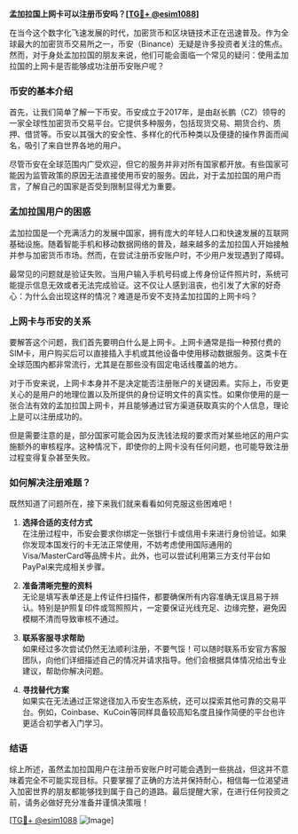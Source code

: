 **孟加拉国上网卡可以注册币安吗？[[TG💪+ @esim1088](https://t.me/s/esim1088)]**

在当今这个数字化飞速发展的时代，加密货币和区块链技术正在迅速普及。作为全球最大的加密货币交易所之一，币安（Binance）无疑是许多投资者关注的焦点。然而，对于身处孟加拉国的朋友来说，他们可能会面临一个常见的疑问：使用孟加拉国的上网卡是否能够成功注册币安账户呢？

### 币安的基本介绍

首先，让我们简单了解一下币安。币安成立于2017年，是由赵长鹏（CZ）领导的一家全球性加密货币交易平台。它提供多种服务，包括现货交易、期货合约、质押、借贷等。币安以其强大的安全性、多样化的代币种类以及便捷的操作界面而闻名，吸引了来自世界各地的用户。

尽管币安在全球范围内广受欢迎，但它的服务并非对所有国家都开放。有些国家可能因为监管政策的原因无法直接使用币安的服务。因此，对于孟加拉国的用户而言，了解自己的国家是否受到限制显得尤为重要。

### 孟加拉国用户的困惑

孟加拉国是一个充满活力的发展中国家，拥有庞大的年轻人口和快速发展的互联网基础设施。随着智能手机和移动数据网络的普及，越来越多的孟加拉国人开始接触并参与加密货币市场。然而，在尝试注册币安账户时，不少用户发现遇到了障碍。

最常见的问题就是验证失败。当用户输入手机号码或上传身份证件照片时，系统可能提示信息无效或者无法完成验证。这不仅让人感到沮丧，也引发了大家的好奇心：为什么会出现这样的情况？难道是币安不支持孟加拉国的上网卡吗？

### 上网卡与币安的关系

要解答这个问题，我们首先要明白什么是上网卡。上网卡通常是指一种预付费的SIM卡，用户购买后可以直接插入手机或其他设备中使用移动数据服务。这类卡在全球范围内都非常流行，尤其是在那些没有固定电话线覆盖的地方。

对于币安来说，上网卡本身并不是决定能否注册账户的关键因素。实际上，币安更关心的是用户的地理位置以及所提供的身份证明文件的真实性。如果你使用的是一张合法有效的孟加拉国上网卡，并且能够通过官方渠道获取真实的个人信息，理论上是可以注册成功的。

但是需要注意的是，部分国家可能会因为反洗钱法规的要求而对某些地区的用户实施额外的审核程序。这种情况下，即使你的上网卡没有任何问题，也可能导致注册过程变得复杂甚至失败。

### 如何解决注册难题？

既然知道了问题所在，接下来我们就来看看如何克服这些困难吧！

1. **选择合适的支付方式**  
   在注册过程中，币安会要求你绑定一张银行卡或信用卡来进行身份验证。如果你发现本国发行的卡无法正常使用，不妨考虑使用国际通用的Visa/MasterCard等品牌卡片。此外，也可以尝试利用第三方支付平台如PayPal来完成相关步骤。

2. **准备清晰完整的资料**  
   无论是填写表单还是上传证件扫描件，都要确保所有内容准确无误且易于辨认。特别是护照复印件或驾照照片，一定要保证光线充足、边缘完整，避免因模糊不清而导致审核不通过。

3. **联系客服寻求帮助**  
   如果经过多次尝试仍然无法顺利注册，不要气馁！可以随时联系币安官方客服团队，向他们详细描述自己的情况并请求指导。他们会根据具体情况给出专业建议，帮助你解决问题。

4. **寻找替代方案**  
   如果实在无法通过正常途径加入币安生态系统，还可以探索其他可靠的交易平台。例如，Coinbase、KuCoin等同样具备较高知名度且操作简便的平台也许更适合初学者入门学习。

### 结语

综上所述，虽然孟加拉国用户在注册币安账户时可能会遇到一些挑战，但这并不意味着完全不可能实现目标。只要掌握了正确的方法并保持耐心，相信每一位渴望进入加密世界的朋友都能够找到属于自己的道路。最后提醒大家，在进行任何投资之前，请务必做好充分准备并谨慎决策哦！

[[TG💪+ @esim1088](https://t.me/s/esim1088) ![Image](https://i.postimg.cc/4NQfJmqS/Snipaste-2025-05-13-00-14-12.png)]